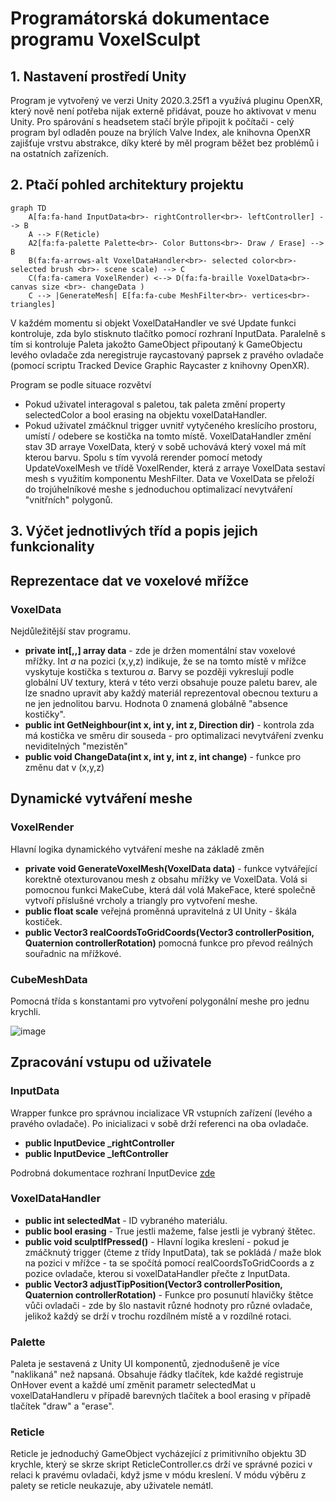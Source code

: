 # Programátorská dokumentace programu VoxelSculpt

## 1. Nastavení prostředí Unity
Program je vytvořený ve verzi Unity 2020.3.25f1 a využívá pluginu OpenXR, který nově není potřeba nijak externě přidávat, pouze ho aktivovat v menu Unity. Pro spárování s headsetem stačí brýle připojit k počítači - celý program byl odladěn pouze na brýlích Valve Index, ale knihovna OpenXR zajišťuje vrstvu abstrakce, díky které by měl program běžet bez problémů i na ostatních zařízeních. 

## 2. **Ptačí pohled architektury projektu**
```mermaid
graph TD
    A[fa:fa-hand InputData<br>- rightController<br>- leftController] --> B
    A --> F(Reticle)
    A2[fa:fa-palette Palette<br>- Color Buttons<br>- Draw / Erase] --> B
    B(fa:fa-arrows-alt VoxelDataHandler<br>- selected color<br>- selected brush <br>- scene scale) --> C
    C(fa:fa-camera VoxelRender) <--> D(fa:fa-braille VoxelData<br>- canvas size <br>- changeData )
    C --> |GenerateMesh| E[fa:fa-cube MeshFilter<br>- vertices<br>- triangles]
```
V každém momentu si objekt VoxelDataHandler ve své Update funkci kontroluje, zda bylo stisknuto tlačítko pomocí rozhraní InputData. Paralelně s tím si kontroluje Paleta jakožto GameObject připoutaný k GameObjectu levého ovladače zda neregistruje raycastovaný paprsek z pravého ovladače (pomocí scriptu Tracked Device Graphic Raycaster z knihovny OpenXR).

Program se podle situace rozvětví 
- Pokud uživatel interagoval s paletou, tak paleta změní property selectedColor a bool erasing na objektu voxelDataHandler. 
- Pokud uživatel zmáčknul trigger uvnitř vytyčeného kreslícího prostoru, umístí / odebere se kostička na tomto místě. VoxelDataHandler změní stav 3D arraye VoxelData, který v sobě uchovává který voxel má mít kterou barvu. Spolu s tím vyvolá rerender pomocí metody UpdateVoxelMesh ve třídě VoxelRender, která z arraye VoxelData sestaví mesh s využitím komponentu MeshFilter. Data ve VoxelData se přeloží do trojúhelníkové meshe s jednoduchou optimalizací nevytváření "vnitřních" polygonů. 

## 3. Výčet jednotlivých tříd a popis jejich funkcionality
## Reprezentace dat ve voxelové mřížce
### VoxelData
Nejdůležitější stav programu.
- **private int[,,] array data** - zde je držen momentální stav voxelové mřížky. Int *a* na pozici (x,y,z) indikuje, že se na tomto místě v mřížce vyskytuje kostička s texturou *a*. Barvy se později vykreslují podle globální UV textury, která v této verzi obsahuje pouze paletu barev, ale lze snadno upravit aby každý materiál reprezentoval obecnou texturu a ne jen jednolitou barvu. Hodnota 0 znamená globálně "absence kostičky".
- **public int GetNeighbour(int x, int y, int z, Direction dir)** - kontrola zda má kostička ve směru dir souseda - pro optimalizaci nevytváření zvenku neviditelných "mezistěn"
- **public void ChangeData(int x, int y, int z, int change)** - funkce pro změnu dat v (x,y,z)
## Dynamické vytváření meshe
### VoxelRender
Hlavní logika dynamického vytváření meshe na základě změn 
- **private void GenerateVoxelMesh(VoxelData data)** - funkce vytvářející korektně otexturovanou mesh z obsahu mřížky ve VoxelData. Volá si pomocnou funkci MakeCube, která dál volá MakeFace, které společně vytvoří příslušné vrcholy a triangly pro vytvoření meshe. 
- **public float scale** veřejná proměnná upravitelná z UI Unity - škála kostiček. 
- **public Vector3 realCoordsToGridCoords(Vector3 controllerPosition, Quaternion controllerRotation)** pomocná funkce pro převod reálných souřadnic na mřížkové.
### CubeMeshData
Pomocná třída s konstantami pro vytvoření polygonální meshe pro jednu krychli.

![image](https://user-images.githubusercontent.com/46105170/216971134-7d93164e-6567-49b2-96a3-68e12768c95f.png)

## Zpracování vstupu od uživatele
### InputData
Wrapper funkce pro správnou incializace VR vstupních zařízení (levého a pravého ovladače). Po inicializaci v sobě drží referenci na oba ovladače.

- **public InputDevice _rightController**
- **public InputDevice _leftController**
    
Podrobná dokumentace rozhraní InputDevice [zde](https://docs.unity3d.com/ScriptReference/XR.InputDevice.html)
### VoxelDataHandler
- **public int selectedMat** - ID vybraného materiálu.
- **public bool erasing** - True jestli mažeme, false jestli je vybraný štětec.
- **public void sculptIfPressed()** - Hlavní logika kreslení - pokud je zmáčknutý trigger (čteme z třídy InputData), tak se pokládá / maže blok na pozici v mřížce - ta se spočítá pomocí realCoordsToGridCoords a z pozice ovladače, kterou si voxelDataHandler přečte z InputData. 
- **public Vector3 adjustTipPosition(Vector3 controllerPosition, Quaternion controllerRotation)** - Funkce pro posunutí hlavičky štětce vůči ovladači - zde by šlo nastavit různé hodnoty pro různé ovladače, jelikož každý se drží v trochu rozdílném místě a v rozdílné rotaci.

### Palette
Paleta je sestavená z Unity UI komponentů, zjednodušeně je více "naklikaná" než napsaná. Obsahuje řádky tlačítek, kde každé registruje OnHover event a každé umí změnit parametr selectedMat u voxelDataHandleru v případě barevných tlačítek a bool erasing v případě tlačítek "draw" a "erase". 

### Reticle
Reticle je jednoduchý GameObject vycházející z primitivního objektu 3D krychle, který se skrze skript ReticleController.cs drží ve správné pozici v relaci k pravému ovladači, když jsme v módu kreslení. V módu výběru z palety se reticle neukazuje, aby uživatele nemátl.
